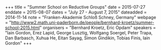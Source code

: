 +++
title = "Summer School on Reductive Groups"
date = 2015-07-27
enddate = 2015-08-07
dates = "July 27 - August 7, 2015"
dateadded = 2014-11-14
note = "Franken-Akademie Schloß Schney, Germany"
webpage = "http://www2.math.uni-paderborn.de/people/bernhard-kroetz/summer-school-2015.html"
organisers = "Bernhard Kroetz, Eric Opdam"
speakers = "Iain Gordon, Erez Lapid, George Lusztig,
Wolfgang Soergel, Peter Trapa, Dan Barbasch, Xuhua He, Eitan Sayag,        Simon Gindikin, Tobias Finis, Iain Gordon"
+++
